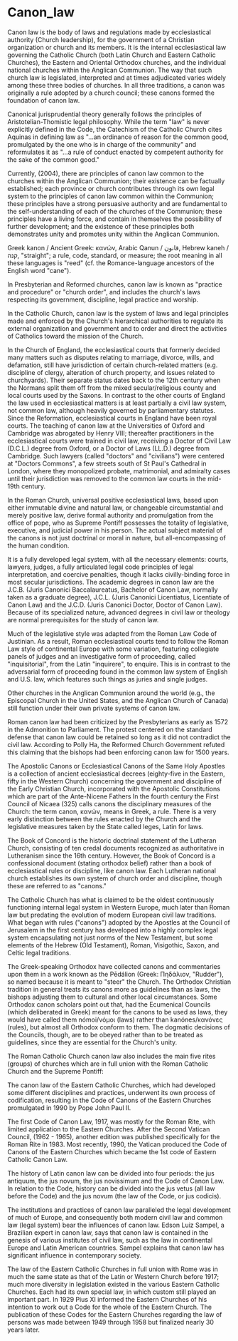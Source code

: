 # Canon_law

Canon law is the body of laws and regulations made by ecclesiastical authority (Church leadership), for the government of a Christian organization or church and its members. It is the internal ecclesiastical law governing the Catholic Church (both Latin Church and Eastern Catholic Churches), the Eastern and Oriental Orthodox churches, and the individual national churches within the Anglican Communion. The way that such church law is legislated, interpreted and at times adjudicated varies widely among these three bodies of churches. In all three traditions, a canon was originally a rule adopted by a church council; these canons formed the foundation of canon law.

Canonical jurisprudential theory generally follows the principles of Aristotelian-Thomistic legal philosophy. While the term "law" is never explicitly defined in the Code, the Catechism of the Catholic Church cites Aquinas in defining law as "...an ordinance of reason for the common good, promulgated by the one who is in charge of the community" and reformulates it as "...a rule of conduct enacted by competent authority for the sake of the common good."

Currently, (2004), there are principles of canon law common to the churches within the Anglican Communion; their existence can be factually established; each province or church contributes through its own legal system to the principles of canon law common within the Communion; these principles have a strong persuasive authority and are fundamental to the self-understanding of each of the churches of the Communion; these principles have a living force, and contain in themselves the possibility of further development; and the existence of these principles both demonstrates unity and promotes unity within the Anglican Communion.

Greek kanon / Ancient Greek: κανών, Arabic Qanun / قانون, Hebrew kaneh / קנה, "straight"; a rule, code, standard, or measure; the root meaning in all these languages is "reed" (cf. the Romance-language ancestors of the English word "cane").

In Presbyterian and Reformed churches, canon law is known as "practice and procedure" or "church order", and includes the church's laws respecting its government, discipline, legal practice and worship.

In the Catholic Church, canon law is the system of laws and legal principles made and enforced by the Church's hierarchical authorities to regulate its external organization and government and to order and direct the activities of Catholics toward the mission of the Church.

In the Church of England, the ecclesiastical courts that formerly decided many matters such as disputes relating to marriage, divorce, wills, and defamation, still have jurisdiction of certain church-related matters (e.g. discipline of clergy, alteration of church property, and issues related to churchyards). Their separate status dates back to the 12th century when the Normans split them off from the mixed secular/religious county and local courts used by the Saxons. In contrast to the other courts of England the law used in ecclesiastical matters is at least partially a civil law system, not common law, although heavily governed by parliamentary statutes. Since the Reformation, ecclesiastical courts in England have been royal courts. The teaching of canon law at the Universities of Oxford and Cambridge was abrogated by Henry VIII; thereafter practitioners in the ecclesiastical courts were trained in civil law, receiving a Doctor of Civil Law (D.C.L.) degree from Oxford, or a Doctor of Laws (LL.D.) degree from Cambridge. Such lawyers (called "doctors" and "civilians") were centered at "Doctors Commons", a few streets south of St Paul's Cathedral in London, where they monopolized probate, matrimonial, and admiralty cases until their jurisdiction was removed to the common law courts in the mid-19th century.

In the Roman Church, universal positive ecclesiastical laws, based upon either immutable divine and natural law, or changeable circumstantial and merely positive law, derive formal authority and promulgation from the office of pope, who as Supreme Pontiff possesses the totality of legislative, executive, and judicial power in his person. The actual subject material of the canons is not just doctrinal or moral in nature, but all-encompassing of the human condition.

It is a fully developed legal system, with all the necessary elements: courts, lawyers, judges, a fully articulated legal code principles of legal interpretation, and coercive penalties, though it lacks civilly-binding force in most secular jurisdictions. The academic degrees in canon law are the J.C.B. (Juris Canonici Baccalaureatus, Bachelor of Canon Law, normally taken as a graduate degree), J.C.L. (Juris Canonici Licentiatus, Licentiate of Canon Law) and the J.C.D. (Juris Canonici Doctor, Doctor of Canon Law). Because of its specialized nature, advanced degrees in civil law or theology are normal prerequisites for the study of canon law.

Much of the legislative style was adapted from the Roman Law Code of Justinian. As a result, Roman ecclesiastical courts tend to follow the Roman Law style of continental Europe with some variation, featuring collegiate panels of judges and an investigative form of proceeding, called "inquisitorial", from the Latin "inquirere", to enquire. This is in contrast to the adversarial form of proceeding found in the common law system of English and U.S. law, which features such things as juries and single judges.

Other churches in the Anglican Communion around the world (e.g., the Episcopal Church in the United States, and the Anglican Church of Canada) still function under their own private systems of canon law.

Roman canon law had been criticized by the Presbyterians as early as 1572 in the Admonition to Parliament. The protest centered on the standard defense that canon law could be retained so long as it did not contradict the civil law. According to Polly Ha, the Reformed Church Government refuted this claiming that the bishops had been enforcing canon law for 1500 years.

The Apostolic Canons or Ecclesiastical Canons of the Same Holy Apostles is a collection of ancient ecclesiastical decrees (eighty-five in the Eastern, fifty in the Western Church) concerning the government and discipline of the Early Christian Church, incorporated with the Apostolic Constitutions which are part of the Ante-Nicene Fathers In the fourth century the First Council of Nicaea (325) calls canons the disciplinary measures of the Church: the term canon, κανὠν, means in Greek, a rule. There is a very early distinction between the rules enacted by the Church and the legislative measures taken by the State called leges, Latin for laws.

The Book of Concord is the historic doctrinal statement of the Lutheran Church, consisting of ten credal documents recognized as authoritative in Lutheranism since the 16th century. However, the Book of Concord is a confessional document (stating orthodox belief) rather than a book of ecclesiastical rules or discipline, like canon law. Each Lutheran national church establishes its own system of church order and discipline, though these are referred to as "canons."

The Catholic Church has what is claimed to be the oldest continuously functioning internal legal system in Western Europe, much later than Roman law but predating the evolution of modern European civil law traditions. What began with rules ("canons") adopted by the Apostles at the Council of Jerusalem in the first century has developed into a highly complex legal system encapsulating not just norms of the New Testament, but some elements of the Hebrew (Old Testament), Roman, Visigothic, Saxon, and Celtic legal traditions.

The Greek-speaking Orthodox have collected canons and commentaries upon them in a work known as the Pēdálion (Greek: Πηδάλιον, "Rudder"), so named because it is meant to "steer" the Church. The Orthodox Christian tradition in general treats its canons more as guidelines than as laws, the bishops adjusting them to cultural and other local circumstances. Some Orthodox canon scholars point out that, had the Ecumenical Councils (which deliberated in Greek) meant for the canons to be used as laws, they would have called them nómoi/νόμοι (laws) rather than kanónes/κανόνες (rules), but almost all Orthodox conform to them. The dogmatic decisions of the Councils, though, are to be obeyed rather than to be treated as guidelines, since they are essential for the Church's unity.

The Roman Catholic Church canon law also includes the main five rites (groups) of churches which are in full union with the Roman Catholic Church and the Supreme Pontiff:

The canon law of the Eastern Catholic Churches, which had developed some different disciplines and practices, underwent its own process of codification, resulting in the Code of Canons of the Eastern Churches promulgated in 1990 by Pope John Paul II.

The first Code of Canon Law, 1917, was mostly for the Roman Rite, with limited application to the Eastern Churches. After the Second Vatican Council, (1962 - 1965), another edition was published specifically for the Roman Rite in 1983. Most recently, 1990, the Vatican produced the Code of Canons of the Eastern Churches which became the 1st code of Eastern Catholic Canon Law.

The history of Latin canon law can be divided into four periods: the jus antiquum, the jus novum, the jus novissimum and the Code of Canon Law. In relation to the Code, history can be divided into the jus vetus (all law before the Code) and the jus novum (the law of the Code, or jus codicis).

The institutions and practices of canon law paralleled the legal development of much of Europe, and consequently both modern civil law and common law (legal system) bear the influences of canon law. Edson Luiz Sampel, a Brazilian expert in canon law, says that canon law is contained in the genesis of various institutes of civil law, such as the law in continental Europe and Latin American countries. Sampel explains that canon law has significant influence in contemporary society.

The law of the Eastern Catholic Churches in full union with Rome was in much the same state as that of the Latin or Western Church before 1917; much more diversity in legislation existed in the various Eastern Catholic Churches. Each had its own special law, in which custom still played an important part. In 1929 Pius XI informed the Eastern Churches of his intention to work out a Code for the whole of the Eastern Church. The publication of these Codes for the Eastern Churches regarding the law of persons was made between 1949 through 1958 but finalized nearly 30 years later.